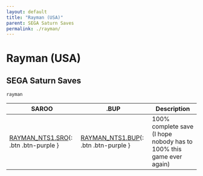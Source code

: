 ```yaml
---
layout: default
title: "Rayman (USA)"
parent: SEGA Saturn Saves
permalink: ./rayman/
---
```

# Rayman (USA)

## SEGA Saturn Saves

`rayman`

| SAROO | .BUP | Description |
|------|----------|-------------|
| [RAYMAN_NTS1.SRO](RAYMAN_NTS1.SRO){: .btn .btn-purple } | [RAYMAN_NTS1.BUP](RAYMAN_NTS1.BUP){: .btn .btn-purple } | 100% complete save (I hope nobody has to 100% this game ever again) |

